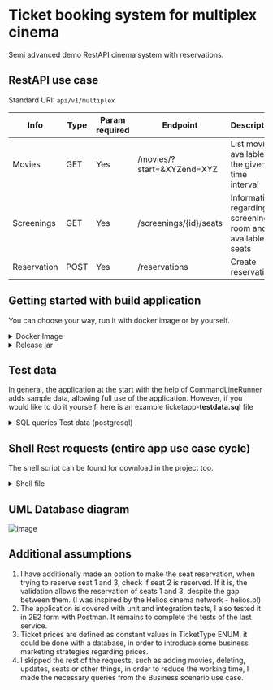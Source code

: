 # Ticket booking system for multiplex cinema
Semi advanced demo RestAPI cinema system with reservations.

## RestAPI use case
Standard URI: `api/v1/multiplex`

| Info | Type | Param required | Endpoint | Description |
| ---- | - | - | -------------| -----------------|
| Movies | GET | Yes | /movies/?start=&XYZend=XYZ | List movies available in the given time interval |
| Screenings | GET | Yes | /screenings/{id}/seats | Information regarding screening room and available seats |
| Reservation | POST | Yes | /reservations | Create reservation |

## Getting started with build application
You can choose your way, run it with docker image or by yourself.

<details><summary>Docker Image</summary>
<p>

Go with simple docker command:

```docker
docker run --name ticket-app --publish 8080:8080 --network=ticket -e SPRING_DATASOURCE_USERNAME=patryk -e SPRING_DATASOURCE_URL=jdbc:postgresql://ticket-postgres:5432/multiplex -e SPRING_DATASOURCE_PASSWORD=password -d patrykpszeniczny/ticket-booking-app
```
Depending on your needs, I still leave the command to inicialize the postgres container
```docker
docker run --name ticket-postgres --publish 5432:5432 --network=ticket -e POSTGRES_PASSWORD=password -e POSTGRES_USER=patryk -e POSTGRES_DB=multiplex -d postgres
```

</p> </details>
<details><summary>Release jar</summary>
<p>

1. Download the latest release
2. Run application (remember about overwritting postgres db datasource)
Example:
```command
java -jar ticket.jar --spring.datasource.password=yourPass
```
</p>
</details>

## Test data
In general, the application at the start with the help of CommandLineRunner adds sample data, allowing full use of the application. However, if you would like to do it yourself, here is an example ticketapp-**testdata.sql** file
<details><summary>SQL queries Test data (postgresql)</summary>


```sql
INSERT INTO movies (id, title, description, genre, rating, duration_time) VALUES
(1, 'Avengers: Infinity War', 'The Avengers must stop Thanos...', 'Action', 8.5, 160),
(2, 'The Godfather', 'The aging patriarch of an organized crime dynasty...', 'Drama', 9.2, 125),
(3, 'Forrest Gump', 'The presidencies of Kennedy and Johnson...', 'Drama', 8.8, 110);

INSERT INTO screening_rooms (id, name) VALUES
(1, 'Room A'),
(2, 'Room B'),
(3, 'Room C');

INSERT INTO screenings (id, movie_id, screening_room_id, screening_start_time) VALUES (1, 1, 1, '2023-11-10 15:00:00');
INSERT INTO screenings (id, movie_id, screening_room_id, screening_start_time) VALUES (2, 2, 2, '2023-11-10 20:00:00');
INSERT INTO screenings (id, movie_id, screening_room_id, screening_start_time) VALUES (3, 3, 1, '2023-11-10 13:00:00');
INSERT INTO screenings (id, movie_id, screening_room_id, screening_start_time) VALUES (3, 4, 3, '2023-11-10 14:00:00');

INSERT INTO seats(id, number, screening_room_id, row) VALUES (1, 1, 1, 'I');
INSERT INTO seats(id, number, screening_room_id, row) VALUES (2, 2, 1, 'I');
INSERT INTO seats(id, number, screening_room_id, row) VALUES (3, 3, 1, 'I');
INSERT INTO seats(id, number, screening_room_id, row) VALUES (4, 4, 1, 'I');
INSERT INTO seats(id, number, screening_room_id, row) VALUES (5, 5, 1, 'I');
```
</details>

## Shell Rest requests (entire app use case cycle)
The shell script can be found for download in the project too.

<details><summary>Shell file</summary>


```bash
#!/bin/bash

# Wyświetlenie filmów wraz z czasami ich wyświetlania (use case 1 & 2)
echo "Komentarz: wyświetlenie filmów wraz z czasami ich wyświetlania w przedziale czasowym (use case 1 & 2)"
curl --location 'http://localhost:8080/api/v1/multiplex/movies?start=2023-11-10T10%3A00%3A00&end=2023-11-10T17%3A00%3A00'
echo -e "\n"

# Przerwa między żądaniami
sleep 1

# Wyświetlenie dostępnych siedzeń i nazwy pokoju (use case 3 & 4)
echo "Komentarz: wyświetlenie dostępnych siedzeń i nazwa pokoju (use case 3 & 4)"
curl --location 'http://localhost:8080/api/v1/multiplex/screenings/1/seats'
echo -e "\n"

# Przerwa między żądaniami
sleep 1

# Stworzenie rezerwacji (use case 5 & 6)
echo "Komentarz: stworzenie rezerwacji (use case 5 & 6)"
curl --location 'http://localhost:8080/api/v1/multiplex/reservations' \
--header 'Content-Type: application/json' \
--data '{
  "name": "Jon",
  "surname": "pszeniczny-Gokk",
  "screeningId": 1,
  "tickets": [
    {
      "seatId": 1,
      "ticketType": "ADULT"
    },
    {
      "seatId": 2,
      "ticketType": "ADULT"
    }
  ]
}'
echo -e "\n"

# Przerwa między żądaniami
sleep 1

# Walidacja rezerwacji (proba rezerwacji juz zajetego miejsca)
echo "Walidacja rezerwacji 1: Proba rezerwacji miejsca zajetego"
curl --location 'http://localhost:8080/api/v1/multiplex/reservations' \
--header 'Content-Type: application/json' \
--data '{
  "name": "Patryk",
  "surname": "Pszeniczny-Gokk",
  "screeningId": 1,
  "tickets": [
    {
      "seatId": 1,
      "ticketType": "ADULT"
    }
  ]
}'
echo -e "\n"

# Przerwa między wątkami
sleep 1

# Walidacja rezerwacji (proba pozostawienia pustego niezarezerwowanego przez nikogo miejsca, miedzy rezerwacjami)
echo "Walidacja rezerwacji 2: Proba pozostawienia wolnego miejsca miedzy rezerwowanymi, ktore nie jest zarezerwowane"
curl --location 'http://localhost:8080/api/v1/multiplex/reservations' \
--header 'Content-Type: application/json' \
--data '{
  "name": "Patryk",
  "surname": "Pszeniczny-Gokk",
  "screeningId": 1,
  "tickets": [
    {
      "seatId": 3,
      "ticketType": "ADULT"
    },
    {
      "seatId": 5,
      "ticketType": "ADULT"
    }
  ]
}'
echo -e "\n"

# Przerwa między wątkami
sleep 1

# Walidacja rezerwacji (proba rezerwacji z imieniem oraz nazwiskiem zaczynajacych sie z malej litery)
echo "Walidacja rezerwacji 3: Proba rezerwacji z imieniem oraz nazwiskiem zaczynajacych sie z malej litery"
curl --location 'http://localhost:8080/api/v1/multiplex/reservations' \
--header 'Content-Type: application/json' \
--data '{
  "name": "patryk",
  "surname": "pszeniczny-Gokk",
  "screeningId": 1,
  "tickets": [
    {
      "seatId": 3,
      "ticketType": "ADULT"
    }
  ]
}'
echo -e "\n"
```
</details>

## UML Database diagram
![image](https://github.com/patrykpszeniczny/ticket-booking-app/assets/50798031/0bcd071c-9648-4b7b-88e1-7985a35281fa)

## Additional assumptions 
1. I have additionally made an option to make the seat reservation, when trying to reserve seat 1 and 3, check if seat 2 is reserved. If it is, the validation allows the reservation of seats 1 and 3, despite the gap between them. (I was inspired by the Helios cinema network - helios.pl)
2. The application is covered with unit and integration tests, I also tested it in 2E2 form with Postman. It remains to complete the tests of the last service.
3. Ticket prices are defined as constant values in TicketType ENUM, it could be done with a database, in order to introduce some business marketing strategies regarding prices.
4. I skipped the rest of the requests, such as adding movies, deleting, updates, seats or other things, in order to reduce the working time, I made the necessary queries from the Business scenario use case.



























